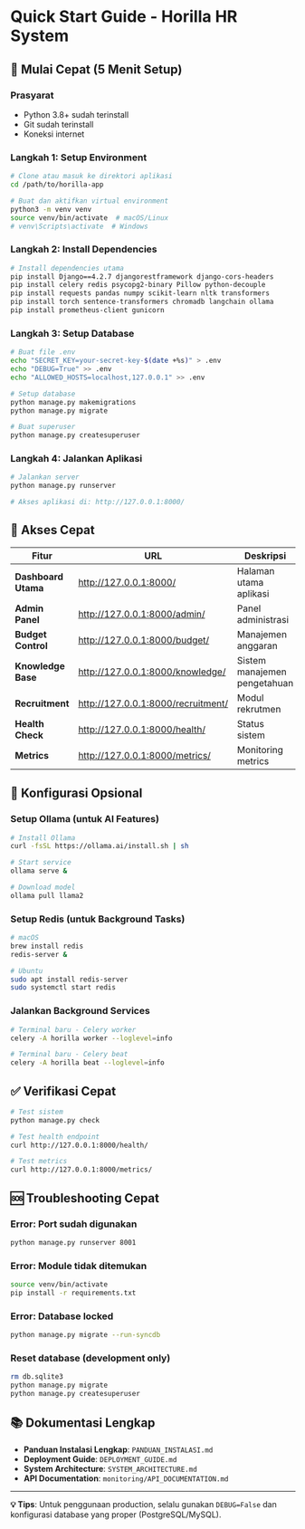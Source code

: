 # Quick Start Guide - Horilla HR System

## 🚀 Mulai Cepat (5 Menit Setup)

### Prasyarat
- Python 3.8+ sudah terinstall
- Git sudah terinstall
- Koneksi internet

### Langkah 1: Setup Environment
```bash
# Clone atau masuk ke direktori aplikasi
cd /path/to/horilla-app

# Buat dan aktifkan virtual environment
python3 -m venv venv
source venv/bin/activate  # macOS/Linux
# venv\Scripts\activate  # Windows
```

### Langkah 2: Install Dependencies
```bash
# Install dependencies utama
pip install Django==4.2.7 djangorestframework django-cors-headers
pip install celery redis psycopg2-binary Pillow python-decouple
pip install requests pandas numpy scikit-learn nltk transformers
pip install torch sentence-transformers chromadb langchain ollama
pip install prometheus-client gunicorn
```

### Langkah 3: Setup Database
```bash
# Buat file .env
echo "SECRET_KEY=your-secret-key-$(date +%s)" > .env
echo "DEBUG=True" >> .env
echo "ALLOWED_HOSTS=localhost,127.0.0.1" >> .env

# Setup database
python manage.py makemigrations
python manage.py migrate

# Buat superuser
python manage.py createsuperuser
```

### Langkah 4: Jalankan Aplikasi
```bash
# Jalankan server
python manage.py runserver

# Akses aplikasi di: http://127.0.0.1:8000/
```

## 🎯 Akses Cepat

| Fitur | URL | Deskripsi |
|-------|-----|----------|
| **Dashboard Utama** | http://127.0.0.1:8000/ | Halaman utama aplikasi |
| **Admin Panel** | http://127.0.0.1:8000/admin/ | Panel administrasi |
| **Budget Control** | http://127.0.0.1:8000/budget/ | Manajemen anggaran |
| **Knowledge Base** | http://127.0.0.1:8000/knowledge/ | Sistem manajemen pengetahuan |
| **Recruitment** | http://127.0.0.1:8000/recruitment/ | Modul rekrutmen |
| **Health Check** | http://127.0.0.1:8000/health/ | Status sistem |
| **Metrics** | http://127.0.0.1:8000/metrics/ | Monitoring metrics |

## 🔧 Konfigurasi Opsional

### Setup Ollama (untuk AI Features)
```bash
# Install Ollama
curl -fsSL https://ollama.ai/install.sh | sh

# Start service
ollama serve &

# Download model
ollama pull llama2
```

### Setup Redis (untuk Background Tasks)
```bash
# macOS
brew install redis
redis-server &

# Ubuntu
sudo apt install redis-server
sudo systemctl start redis
```

### Jalankan Background Services
```bash
# Terminal baru - Celery worker
celery -A horilla worker --loglevel=info

# Terminal baru - Celery beat
celery -A horilla beat --loglevel=info
```

## ✅ Verifikasi Cepat

```bash
# Test sistem
python manage.py check

# Test health endpoint
curl http://127.0.0.1:8000/health/

# Test metrics
curl http://127.0.0.1:8000/metrics/
```

## 🆘 Troubleshooting Cepat

### Error: Port sudah digunakan
```bash
python manage.py runserver 8001
```

### Error: Module tidak ditemukan
```bash
source venv/bin/activate
pip install -r requirements.txt
```

### Error: Database locked
```bash
python manage.py migrate --run-syncdb
```

### Reset database (development only)
```bash
rm db.sqlite3
python manage.py migrate
python manage.py createsuperuser
```

## 📚 Dokumentasi Lengkap

- **Panduan Instalasi Lengkap**: `PANDUAN_INSTALASI.md`
- **Deployment Guide**: `DEPLOYMENT_GUIDE.md`
- **System Architecture**: `SYSTEM_ARCHITECTURE.md`
- **API Documentation**: `monitoring/API_DOCUMENTATION.md`

---

**💡 Tips**: Untuk penggunaan production, selalu gunakan `DEBUG=False` dan konfigurasi database yang proper (PostgreSQL/MySQL).